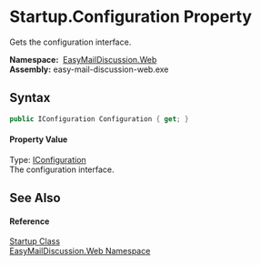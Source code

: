 Startup.Configuration Property
==============================
Gets the configuration interface.

  **Namespace:**  [EasyMailDiscussion.Web][1]  
  **Assembly:** easy-mail-discussion-web.exe

Syntax
------

```csharp
public IConfiguration Configuration { get; }
```

#### Property Value
Type: [IConfiguration][2]  
 The configuration interface. 

See Also
--------

#### Reference
[Startup Class][3]  
[EasyMailDiscussion.Web Namespace][1]  

[1]: ../README.md
[2]: https://docs.microsoft.com/dotnet/api/microsoft.extensions.configuration.iconfiguration
[3]: README.md